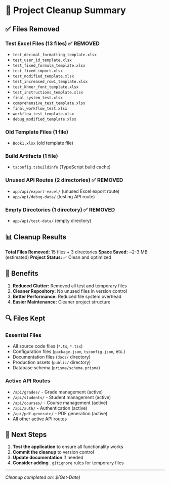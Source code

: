 # 🧹 Project Cleanup Summary

## ✅ Files Removed

### Test Excel Files (13 files) ✅ REMOVED
- `test_decimal_formatting_template.xlsx`
- `test_user_id_template.xlsx`
- `test_fixed_formula_template.xlsx`
- `test_fixed_import.xlsx`
- `test_modified_template.xlsx`
- `test_increased_row1_template.xlsx`
- `test_khmer_font_template.xlsx`
- `test_instructions_template.xlsx`
- `final_system_test.xlsx`
- `comprehensive_test_template.xlsx`
- `final_workflow_test.xlsx`
- `workflow_test_template.xlsx`
- `debug_modified_template.xlsx`

### Old Template Files (1 file)
- `Book1.xlsx` (old template file)

### Build Artifacts (1 file)
- `tsconfig.tsbuildinfo` (TypeScript build cache)

### Unused API Routes (2 directories) ✅ REMOVED
- `app/api/export-excel/` (unused Excel export route)
- `app/api/debug-data/` (testing API route)

### Empty Directories (1 directory) ✅ REMOVED
- `app/api/test-data/` (empty directory)

## 📊 Cleanup Results

**Total Files Removed:** 15 files + 3 directories
**Space Saved:** ~2-3 MB (estimated)
**Project Status:** ✅ Clean and optimized

## 🎯 Benefits

1. **Reduced Clutter:** Removed all test and temporary files
2. **Cleaner Repository:** No unused files in version control
3. **Better Performance:** Reduced file system overhead
4. **Easier Maintenance:** Cleaner project structure

## 🔍 Files Kept

### Essential Files
- All source code files (`*.ts`, `*.tsx`)
- Configuration files (`package.json`, `tsconfig.json`, etc.)
- Documentation files (`docs/` directory)
- Production assets (`public/` directory)
- Database schema (`prisma/schema.prisma`)

### Active API Routes
- `/api/grades/` - Grade management (active)
- `/api/students/` - Student management (active)
- `/api/courses/` - Course management (active)
- `/api/auth/` - Authentication (active)
- `/api/pdf-generate/` - PDF generation (active)
- All other active API routes

## 🚀 Next Steps

1. **Test the application** to ensure all functionality works
2. **Commit the cleanup** to version control
3. **Update documentation** if needed
4. **Consider adding** `.gitignore` rules for temporary files

---
*Cleanup completed on: $(Get-Date)*